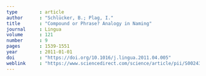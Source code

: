 ```yaml
---
type        : article   
author      : "Schlücker, B.; Plag, I."
title       : "Compound or Phrase? Analogy in Naming"
journal     : Lingua
volume      : 121
number      : 9
pages       : 1539-1551
year        : 2011-01-01
doi         : "https://doi.org/10.1016/j.lingua.2011.04.005"
weblink     : "https://www.sciencedirect.com/science/article/pii/S002438411100088X?via%3Dihub"
---
```


